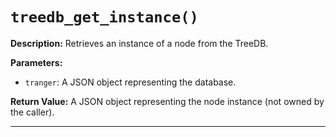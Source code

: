 # `treedb_get_instance()`

**Description:**
Retrieves an instance of a node from the TreeDB.

**Parameters:**
- `tranger`: A JSON object representing the database.

**Return Value:**
A JSON object representing the node instance (not owned by the caller).

---
